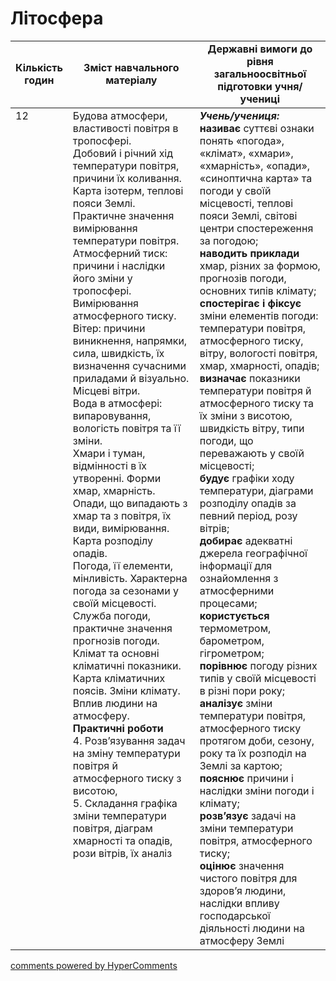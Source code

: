 <div id="hypercomments_widget" class="js-hypercomments-widget invisible"></div>

# Літосфера

<table>
  <tr>
    <td width="10%" align="center"><b>Кількість годин</b></td>  
    <td width="45%" align="center"><b>Зміст навчального матеріалу</b></td>
    <td width="45%" align="center"><b>Державні вимоги до рівня загальноосвітньої підготовки учня/учениці</b></td>
  </tr>
<tbody>
  <tr>
<td width="10%" style="vertical-align:top !important;">12</td>
    <td width="45%" style="vertical-align:top !important;">
Будова атмосфери, властивості повітря в тропосфері.<br>
Добовий і річний хід температури повітря, причини їх  коливання. Карта ізотерм, теплові пояси Землі. Практичне значення вимірювання температури повітря. <br>
Атмосферний тиск: причини і наслідки його зміни у тропосфері. Вимірювання атмосферного тиску. <br>
Вітер: причини виникнення, напрямки, сила, швидкість, їх визначення  сучасними приладами й візуально. Місцеві вітри.<br>
Вода в атмосфері: випаровування, вологість повітря та її зміни. <br>
Хмари і туман, відмінності в їх утворенні. Форми хмар, хмарність.<br>
 Опади, що випадають  з хмар та з повітря, їх види, вимірювання. Карта розподілу опадів. <br>
Погода, її елементи, мінливість.  Характерна погода за сезонами у своїй місцевості. Служба погоди, практичне значення прогнозів погоди.<br>
Клімат та основні кліматичні показники. Карта кліматичних поясів. Зміни клімату. Вплив людини на атмосферу.<br>
<b>Практичні роботи</b><br>
4. Розв’язування задач на зміну температури повітря й атмосферного тиску з висотою, <br>
5. Складання графіка зміни температури повітря, діаграм хмарності та опадів, рози вітрів, їх аналіз
</td>
    <td width="45%" style="vertical-align:top !important;">
<i><b>Учень/учениця:</b></i><br>
<b>називає</b> суттєві ознаки понять «погода», «клімат», «хмари», «хмарність», «опади»,  «синоптична карта» та погоди у своїй місцевості, теплові пояси Землі, світові центри спостереження за погодою;<br>
<b>наводить приклади</b> хмар, різних за формою, прогнозів погоди, основних типів клімату;<br>
<b>спостерігає і фіксує</b> зміни елементів погоди: температури повітря, атмосферного тиску, вітру, вологості повітря, хмар, хмарності, опадів;<br>
<b>визначає</b> показники температури повітря й атмосферного тиску та їх зміни з висотою, швидкість  вітру, типи погоди, що переважають у своїй місцевості;<br>
<b>будує</b> графіки ходу температури, діаграми розподілу опадів за певний період, розу вітрів;<br>
<b>добирає</b> адекватні джерела географічної інформації для ознайомлення з атмосферними процесами;<br>
<b>користується</b> термометром, барометром, гігрометром; <br>
<b>порівнює</b> погоду різних типів у своїй місцевості в різні пори року;<br>
<b>аналізує</b> зміни температури повітря, атмосферного тиску протягом доби, сезону, року та їх розподіл на Землі за картою; <br>
<b>пояснює</b>  причини і наслідки зміни погоди і клімату;<br>
<b>розв’язує</b> задачі на зміни температури повітря, атмосферного тиску;<br>
<b>оцінює</b> значення чистого повітря для здоров’я людини, наслідки впливу господарської діяльності людини на атмосферу Землі</td>
  </tr>
</tbody>
</table>

<div class="js-hypercomments-container">
<a href="http://hypercomments.com" class="hc-link" title="comments widget">comments powered by HyperComments</a>
</div>